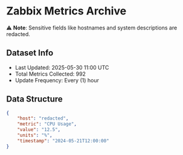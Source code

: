 # Zabbix Metrics Archive

⚠️ **Note**: Sensitive fields like hostnames and system descriptions are redacted.

## Dataset Info
- Last Updated: 2025-05-30 11:00 UTC
- Total Metrics Collected: 992
- Update Frequency: Every (1) hour

## Data Structure
```json
{
    "host": "redacted",
    "metric": "CPU Usage",
    "value": "12.5",
    "units": "%",
    "timestamp": "2024-05-21T12:00:00"
}
```
